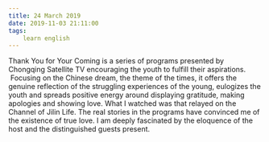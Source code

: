 ```yaml
---
title: 24 March 2019
date: 2019-11-03 21:11:00
tags:
    learn english
---
```

Thank You for Your Coming is a series of programs presented
by Chongqing Satellite TV encouraging the youth to fulfill their aspirations.  Focusing on the Chinese dream, the theme of
the times, it offers the genuine reflection of the struggling experiences of
the young, eulogizes the youth and spreads positive energy around displaying
gratitude, making apologies and showing love. What I watched was that relayed
on the Channel of Jilin Life. The real stories in the programs have convinced me
of the existence of true love. I am deeply fascinated by the eloquence of the host
and the distinguished guests present.
